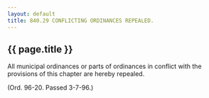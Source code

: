 ```yaml
---
layout: default 
title: 840.29 CONFLICTING ORDINANCES REPEALED.
---
```


{{ page.title }}
----------------

All municipal ordinances or parts of ordinances in conflict with the
provisions of this chapter are hereby repealed.

(Ord. 96-20. Passed 3-7-96.)
